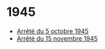 # 1945

- [Arrêté du 5 octobre 1945](arrete-du-5-octobre-1945)
- [Arrêté du 15 novembre 1945](arrete-du-15-novembre-1945)
